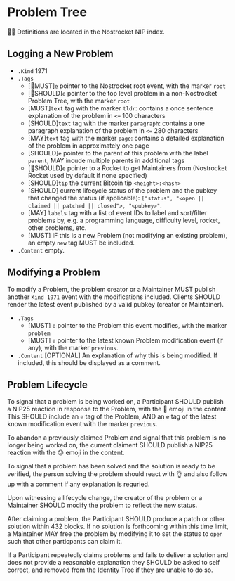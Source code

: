 # Problem Tree
🚀🍌 Definitions are located in the Nostrocket NIP index.

## Logging a New Problem
* `.Kind` 1971
* `.Tags`
	* [🚀MUST]`e` pointer to the Nostrocket root event, with the marker `root`
	* [🍌SHOULD]`e` pointer to the top level problem in a non-Nostrocket Problem Tree, with the marker `root`
	* [MUST]`text` tag with the marker `tldr`: contains a once sentence explanation of the problem in `<=` 100 characters
	* [SHOULD]`text` tag with the marker `paragraph`: contains a one paragraph explanation of the problem in `<=` 280 characters
	* [MAY]`text` tag with the marker `page`: contains a detailed explanation of the problem in approximately one page
	* [SHOULD]`e` pointer to the parent of this problem with the label `parent`, MAY incude multiple parents in additional tags
	* [🚀SHOULD]`e` pointer to a Rocket to get Maintainers from (Nostrocket Rocket used by default if none specified)
	* [SHOULD]`tip` the current Bitcoin tip `<height>:<hash>`
	* [SHOULD] current lifecycle status of the problem and the pubkey that changed the status (if applicable): `["status", "<open || claimed || patched || closed">, "<pubkey>"`.
	* [MAY] `labels` tag with a list of event IDs to label and sort/filter problems by, e.g. a programming language, difficulty level, rocket, other problems, etc. 
	* [MUST] IF this is a new Problem (not modifying an existing problem), an empty `new` tag MUST be included. 
* `.Content` empty.

## Modifying a Problem

To modify a Problem, the problem creator or a Maintainer MUST publish another `Kind 1971` event with the modifications included. Clients SHOULD render the latest event published by a valid pubkey (creator or Maintainer).
* `.Tags`
	* [MUST] `e` pointer to the Problem this event modifies, with the marker `problem`
	* [MUST] `e` pointer to the latest known Problem modification event (if any), with the marker `previous`.
* `.Content` [OPTIONAL] An explanation of why this is being modified. If included, this should be displayed as a comment.


## Problem Lifecycle
To signal that a problem is being worked on, a Participant SHOULD publish a NIP25 reaction in response to the Problem, with the 💪 emoji in the content. This SHOULD include an `e` tag of the Problem, AND an `e` tag of the latest known modification event with the marker `previous`.

To abandon a previously claimed Problem and signal that this problem is no longer being worked on, the current claiment SHOULD publish a NIP25 reaction with the 😓 emoji in the content.

To signal that a problem has been solved and the solution is ready to be verified, the person solving the problem should react with 👌 and also follow up with a comment if any explanation is requried.

Upon witnessing a lifecycle change, the creator of the problem or a Maintainer SHOULD modify the problem to reflect the new status.

After claiming a problem, the Participant SHOULD produce a patch or other solution within 432 blocks. If no solution is forthcoming within this time limit, a Maintainer MAY free the problem by modifying it to set the status to `open` such that other particpants can claim it.

If a Participant repeatedly claims problems and fails to deliver a solution and does not provide a reasonable explanation they SHOULD be asked to self correct, and removed from the Identity Tree if they are unable to do so.